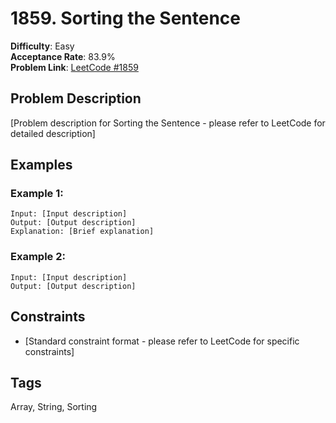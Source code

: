# 1859. Sorting the Sentence

**Difficulty**: Easy  
**Acceptance Rate**: 83.9%  
**Problem Link**: [LeetCode #1859](https://leetcode.com/problems/sorting-the-sentence/)

## Problem Description

[Problem description for Sorting the Sentence - please refer to LeetCode for detailed description]

## Examples

### Example 1:
```
Input: [Input description]
Output: [Output description]
Explanation: [Brief explanation]
```

### Example 2:
```
Input: [Input description]
Output: [Output description]
```

## Constraints

- [Standard constraint format - please refer to LeetCode for specific constraints]

## Tags
Array, String, Sorting